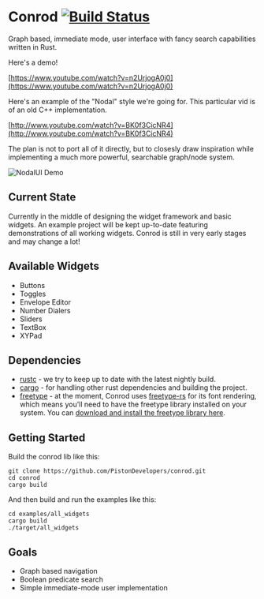 # Conrod [![Build Status](https://travis-ci.org/PistonDevelopers/conrod.svg?branch=master)](https://travis-ci.org/PistonDevelopers/conrod)

Graph based, immediate mode, user interface with fancy search capabilities written in Rust.

Here's a demo!

[https://www.youtube.com/watch?v=n2UrjogA0j0](https://www.youtube.com/watch?v=n2UrjogA0j0)

Here's an example of the "Nodal" style we're going for. This particular vid is of an old C++ implementation.

[http://www.youtube.com/watch?v=BK0f3CicNR4](http://www.youtube.com/watch?v=BK0f3CicNR4)

The plan is not to port all of it directly, but to closesly draw inspiration while implementing a much more powerful, searchable graph/node system.

![NodalUI Demo](https://raw.githubusercontent.com/PistonDevelopers/conrod/master/nodalUIdemo.png)


Current State
-------------

Currently in the middle of designing the widget framework and basic widgets. An example project will be kept up-to-date featuring demonstrations of all working widgets. Conrod is still in very early stages and may change a lot!

Available Widgets
-----------------

- Buttons
- Toggles
- Envelope Editor
- Number Dialers
- Sliders
- TextBox
- XYPad

Dependencies
------------

- [rustc](http://www.rust-lang.org/) - we try to keep up to date with the latest nightly build.
- [cargo](https://github.com/rust-lang/cargo) - for handling other rust dependencies and building the project.
- [freetype](http://www.freetype.org/download.html) - at the moment, Conrod uses [freetype-rs](https://github.com/PistonDevelopers/freetype-rs) for its font rendering, which means you'll need to have the freetype library installed on your system. You can [download and install the freetype library here](http://www.freetype.org/download.html).


Getting Started
---------------

Build the conrod lib like this:

    git clone https://github.com/PistonDevelopers/conrod.git
    cd conrod
    cargo build

And then build and run the examples like this:

    cd examples/all_widgets
    cargo build
    ./target/all_widgets


Goals
-----

* Graph based navigation
* Boolean predicate search
* Simple immediate-mode user implementation


